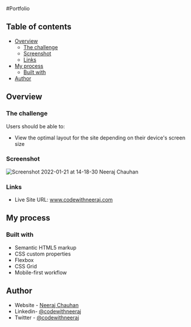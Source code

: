 #Portfolio

## Table of contents

- [Overview](#overview)
  - [The challenge](#the-challenge)
  - [Screenshot](#screenshot)
  - [Links](#links)
- [My process](#my-process)
  - [Built with](#built-with)
- [Author](#author)



## Overview

### The challenge

Users should be able to:

- View the optimal layout for the site depending on their device's screen size


### Screenshot

![Screenshot 2022-01-21 at 14-18-30 Neeraj Chauhan](https://user-images.githubusercontent.com/26377874/150495857-1926a47c-9b05-4b1d-ac13-68e40b6413c7.png)


### Links

- Live Site URL: www.codewithneeraj.com

## My process

### Built with

- Semantic HTML5 markup
- CSS custom properties
- Flexbox
- CSS Grid
- Mobile-first workflow


## Author

- Website - [Neeraj Chauhan](https://www.codewithneeraj.com)
- Linkedin- [@codewithneeraj](https://www.linkedin.com/in/codewithneeraj/)
- Twitter - [@codewithneeraj](https://www.twitter.com/codewithneeraj)

